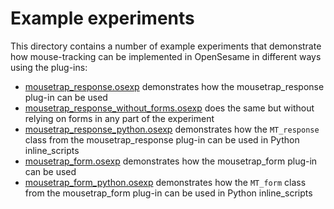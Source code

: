 # Example experiments
This directory contains a number of example experiments that demonstrate how mouse-tracking
can be implemented in OpenSesame in different ways using the plug-ins:
* [mousetrap_response.osexp](mousetrap_response.osexp)
  demonstrates how the mousetrap_response plug-in can be used
* [mousetrap_response_without_forms.osexp](mousetrap_response_without_forms.osexp)
  does the same but without relying on forms in any part of the experiment
* [mousetrap_response_python.osexp](mousetrap_response_python.osexp)
  demonstrates how the `MT_response` class from the mousetrap_response plug-in
  can be used in Python inline_scripts
* [mousetrap_form.osexp](mousetrap_form.osexp)
  demonstrates how the mousetrap_form plug-in can be used
* [mousetrap_form_python.osexp](mousetrap_form_python.osexp)
  demonstrates how the `MT_form` class from the mousetrap_form plug-in
  can be used in Python inline_scripts
